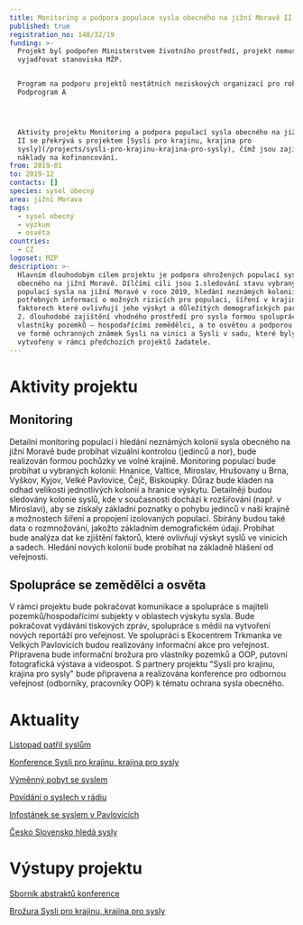 ```yaml
---
title: Monitoring a podpora populace sysla obecného na jižní Moravě II
published: true
registration_no: 148/32/19
funding: >-
  Projekt byl podpořen Ministerstvem životního prostředí, projekt nemusí
  vyjadřovat stanoviska MŽP.


  Program na podporu projektů nestátních neziskových organizací pro rok 2019  -
  Podprogram A




  Aktivity projektu Monitoring a podpora populací sysla obecného na jižní Moravě
  II se překrývá s projektem [Sysli pro krajinu, krajina pro
  sysly](/projects/sysli-pro-krajinu-krajina-pro-sysly), čímž jsou zajištěny
  náklady na kofinancování.
from: 2019-01
to: 2019-12
contacts: []
species: sysel obecný
area: jižní Morava
tags:
  - sysel obecný
  - výzkum
  - osvěta
countries:
  - CZ
logoset: MZP
description: >-
  Hlavním dlouhodobým cílem projektu je podpora ohrožených populací sysla
  obecného na jižní Moravě. Dílčími cíli jsou 1.sledování stavu vybraných
  populací sysla na jižní Moravě v roce 2019, hledání neznámých kolonií, získání
  potřebných informací o možných rizicích pro populaci, šíření v krajině,
  faktorech které ovlivňují jeho výskyt a důležitých demografických parametrech,
  2. dlouhodobé zajištění vhodného prostředí pro sysla formou spolupráce s
  vlastníky pozemků – hospodařícími zemědělci, a to osvětou a podporou zemědělců
  ve formě ochranných známek Sysli na vinici a Sysli v sadu, které byly
  vytvořeny v rámci předchozích projektů žadatele.
---
```

# Aktivity projektu

## Monitoring

Detailní monitoring populací i hledání neznámých kolonií sysla obecného na jižní Moravě bude probíhat vizuální kontrolou (jedinců a nor), bude realizován formou pochůzky ve volné krajině. Monitoring populací bude probíhat u vybraných kolonií: Hnanice, Valtice, Miroslav, Hrušovany u Brna, Vyškov, Kyjov, Velké Pavlovice, Čejč, Biskoupky. Důraz bude kladen na odhad velikosti jednotlivých kolonií a hranice výskytu. Detailněji budou sledovány kolonie syslů, kde v současnosti dochází k rozšiřování (např. v Miroslavi), aby se získaly základní poznatky o pohybu jedinců v naší krajině a možnostech šíření a propojení izolovaných populací. Sbírány budou také data o rozmnožování, jakožto základním demografickém údaji. Probíhat bude analýza dat ke zjištění faktorů, které ovlivňují výskyt syslů ve vinicích a sadech.
Hledání nových kolonií bude probíhat na základně hlášení od veřejnosti.  

## Spolupráce se zemědělci a osvěta

V rámci projektu bude pokračovat komunikace a spolupráce s majiteli pozemků/hospodařícími subjekty v oblastech výskytu sysla. Bude pokračovat vydávání tiskových zpráv, spolupráce s médii na vytvoření nových reportáží pro veřejnost. Ve spolupráci s Ekocentrem Trkmanka ve Velkých Pavlovicích budou realizovány informační akce pro veřejnost. Připravena bude informační brožura pro vlastníky pozemků a OOP, putovní fotografická výstava a videospot. S partnery projektu "Sysli pro krajinu, krajina pro sysly" bude připravena a realizována konference pro odbornou veřejnost (odborníky, pracovníky OOP) k tématu ochrana sysla obecného.



# Aktuality

[Listopad patřil syslům](https://www.alkawildlife.eu/news/listopad-patřil-syslům)

[Konference Sysli pro krajinu, krajina pro sysly](https://www.alkawildlife.eu/news/konference-sysli-pro-krajinu-krajina-pro-sysly)

[Výměnný pobyt se syslem](https://www.alkawildlife.eu/news/výměnný-pobyt-se-syslem)

[Povídání o syslech v rádiu](https://www.alkawildlife.eu/news/povidani-o-syslech-v-radiu)

[Infostánek se syslem v Pavlovicích](/news/infostánek-se-syslem-v-pavlovicích)

[Česko Slovensko hledá sysly ](/news/česko-slovensko-hledá-sysly)



# Výstupy projektu

[Sborník abstraktů konference](/media/Sbornik_abstraktu_konference_sysli.pdf) 

[Brožura Sysli pro krajinu, krajina pro sysly](/media/Brozura_sysel_CZ_final.pdf)

#
